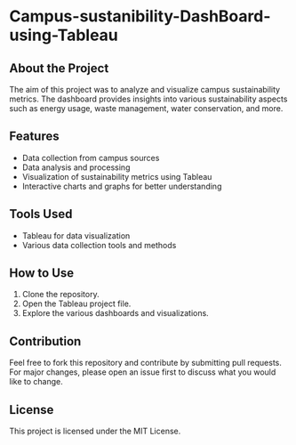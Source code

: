 # Campus-sustanibility-DashBoard-using-Tableau




## About the Project
The aim of this project was to analyze and visualize campus sustainability metrics. The dashboard provides insights into various sustainability aspects such as energy usage, waste management, water conservation, and more.

## Features
- Data collection from campus sources
- Data analysis and processing
- Visualization of sustainability metrics using Tableau
- Interactive charts and graphs for better understanding

## Tools Used
- Tableau for data visualization
- Various data collection tools and methods

## How to Use
1. Clone the repository.
2. Open the Tableau project file.
3. Explore the various dashboards and visualizations.

## Contribution
Feel free to fork this repository and contribute by submitting pull requests. For major changes, please open an issue first to discuss what you would like to change.

## License
This project is licensed under the MIT License.
